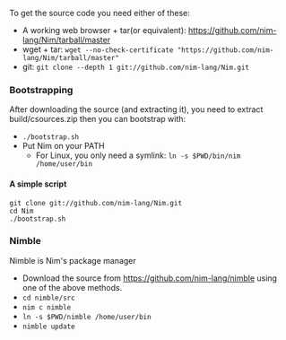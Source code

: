 To get the source code you need either of these:

* A working web browser + tar(or equivalent): https://github.com/nim-lang/Nim/tarball/master
* wget + tar: `wget --no-check-certificate "https://github.com/nim-lang/Nim/tarball/master"`
* git: `git clone --depth 1 git://github.com/nim-lang/Nim.git`

### Bootstrapping

After downloading the source (and extracting it), you need to extract build/csources.zip then you can bootstrap with:

* `./bootstrap.sh`
* Put Nim on your PATH
  * For Linux, you only need a symlink: `ln -s $PWD/bin/nim /home/user/bin`

#### A simple script
```
git clone git://github.com/nim-lang/Nim.git
cd Nim
./bootstrap.sh
```
### Nimble

Nimble is Nim's package manager
* Download the source from https://github.com/nim-lang/nimble using one of the above methods.
* `cd nimble/src`
* `nim c nimble`
* `ln -s $PWD/nimble /home/user/bin`
* `nimble update`